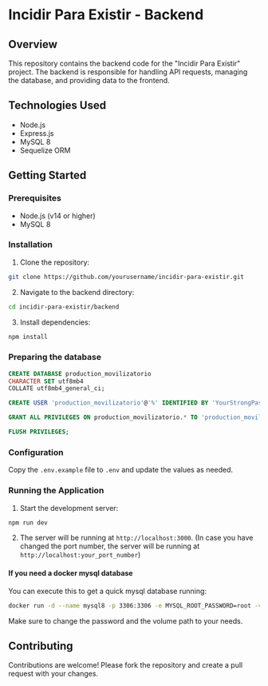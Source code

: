 # Incidir Para Existir - Backend

## Overview
This repository contains the backend code for the "Incidir Para Existir" project. The backend is responsible for handling API requests, managing the database, and providing data to the frontend.

## Technologies Used
- Node.js
- Express.js
- MySQL 8
- Sequelize ORM

## Getting Started

### Prerequisites
- Node.js (v14 or higher)
- MySQL 8

### Installation
1. Clone the repository:
  ```bash
  git clone https://github.com/yourusername/incidir-para-existir.git
  ```
2. Navigate to the backend directory:
  ```bash
  cd incidir-para-existir/backend
  ```
3. Install dependencies:
  ```bash
  npm install
  ```
### Preparing the database

```sql
CREATE DATABASE production_movilizatorio
CHARACTER SET utf8mb4
COLLATE utf8mb4_general_ci;
```

```sql
CREATE USER 'production_movilizatorio'@'%' IDENTIFIED BY 'YourStrongPassword';
```

```sql
GRANT ALL PRIVILEGES ON production_movilizatorio.* TO 'production_movilizatorio'@'%';
```

```sql
FLUSH PRIVILEGES;
```

### Configuration

Copy the `.env.example` file to `.env` and update the values as needed.

### Running the Application
1. Start the development server:
  ```bash
  npm run dev
  ```
2. The server will be running at `http://localhost:3000`. (In case you have changed the port number, the server will be running at `http://localhost:your_port_number`)

#### If you need a docker mysql database

You can execute this to get a quick mysql database running:

```bash
docker run -d --name mysql8 -p 3306:3306 -e MYSQL_ROOT_PASSWORD=root -v ~/databases/mysql8:/var/lib/mysql mysql:8
```

Make sure to change the password and the volume path to your needs.

## Contributing
Contributions are welcome! Please fork the repository and create a pull request with your changes.